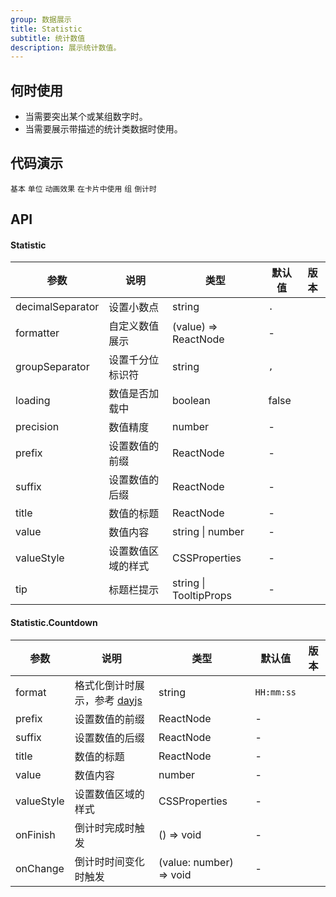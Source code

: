 ```yaml
---
group: 数据展示
title: Statistic
subtitle: 统计数值
description: 展示统计数值。
---
```


## 何时使用

- 当需要突出某个或某组数字时。
- 当需要展示带描述的统计类数据时使用。

## 代码演示

<!-- prettier-ignore -->
<code src="./demo/basic.tsx">基本</code>
<code src="./demo/unit.tsx">单位</code>
<code src="./demo/animated.tsx">动画效果</code>
<code src="./demo/card.tsx" background="grey">在卡片中使用</code>
<code src="./demo/group.tsx">组</code>
<code src="./demo/countdown.tsx">倒计时</code>

## API

#### Statistic

| 参数             | 说明               | 类型                   | 默认值 | 版本 |
| ---------------- | ------------------ | ---------------------- | ------ | ---- |
| decimalSeparator | 设置小数点         | string                 | `.`    |      |
| formatter        | 自定义数值展示     | (value) => ReactNode   | -      |      |
| groupSeparator   | 设置千分位标识符   | string                 | `,`    |      |
| loading          | 数值是否加载中     | boolean                | false  |      |
| precision        | 数值精度           | number                 | -      |      |
| prefix           | 设置数值的前缀     | ReactNode              | -      |      |
| suffix           | 设置数值的后缀     | ReactNode              | -      |      |
| title            | 数值的标题         | ReactNode              | -      |      |
| value            | 数值内容           | string \| number       | -      |      |
| valueStyle       | 设置数值区域的样式 | CSSProperties          | -      |      |
| tip              | 标题栏提示         | string \| TooltipProps | -      |      |

#### Statistic.Countdown

| 参数 | 说明 | 类型 | 默认值 | 版本 |
| --- | --- | --- | --- | --- |
| format | 格式化倒计时展示，参考 [dayjs](https://day.js.org/) | string | `HH:mm:ss` |  |
| prefix | 设置数值的前缀 | ReactNode | - |  |
| suffix | 设置数值的后缀 | ReactNode | - |  |
| title | 数值的标题 | ReactNode | - |  |
| value | 数值内容 | number | - |  |
| valueStyle | 设置数值区域的样式 | CSSProperties | - |  |
| onFinish | 倒计时完成时触发 | () => void | - |  |
| onChange | 倒计时时间变化时触发 | (value: number) => void | - |  |
